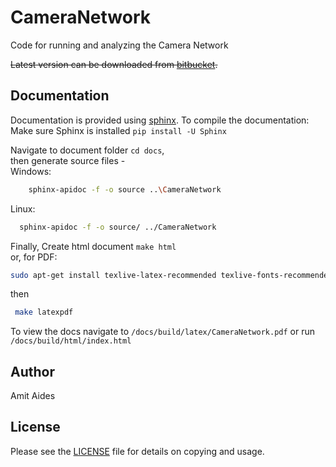 CameraNetwork
=============

Code for running and analyzing the Camera Network

~~Latest version can be downloaded from [bitbucket](http://bitbucket.org/amitibo/CameraNetwork_git).~~

Documentation
-------------

Documentation is provided using [sphinx](http://www.sphinx-doc.org/).
To compile the documentation:<br />
Make sure Sphinx is installed `pip install -U Sphinx`

Navigate to document folder `cd docs`,<br />
then generate source files - <br />
Windows:
 ```sh
     sphinx-apidoc -f -o source ..\CameraNetwork
 ```
 Linux:
  ```sh
    sphinx-apidoc -f -o source/ ../CameraNetwork
 ```
 Finally, Create html document `make html` <br />
 or, for PDF:
  ```sh
  sudo apt-get install texlive-latex-recommended texlive-fonts-recommended texlive-latex-extra latexmk texlive-luatex texlive-xetex
  ```
  then
```sh
 make latexpdf
```
To view the docs navigate to `/docs/build/latex/CameraNetwork.pdf` or run `/docs/build/html/index.html`

Author
------

Amit Aides

License
-------

Please see the [LICENSE](LICENSE.md) file for details on copying and usage.
